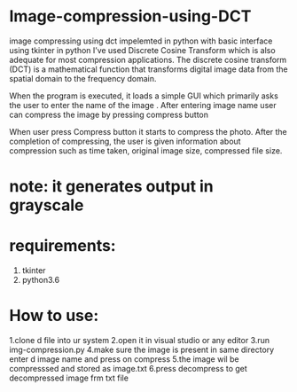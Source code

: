 
# Image-compression-using-DCT
image compressing using dct impelemted in python with basic interface using tkinter in python
I’ve used  Discrete Cosine Transform which is also adequate for most compression applications. The discrete cosine transform (DCT) is a mathematical function that transforms digital image data from the spatial domain to the frequency domain.


When the program is executed, it loads a simple GUI which primarily asks the user to enter the name of the image . After entering image name user can compress the image by pressing compress button

When user press Compress button it starts to compress the photo. After the
completion of compressing, the user is given information about compression such
as time taken, original image size, compressed file size.


# note: it generates output in grayscale


# requirements:

1. tkinter
2. python3.6


# How to use:
1.clone d file into ur system 
2.open it in visual studio or any editor 
3.run img-compression.py
4.make sure the image is present in same directory enter d image name and press on compress
5.the image wil be compresssed and stored as image.txt
6.press decompress to get decompressed image frm txt file
